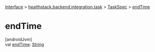
[Interface](../../../index.html) > [healthstack.backend.integration.task](../index.html) > [TaskSpec](index.html) > [endTime](end-time.html)



# endTime



[androidJvm]\
val [endTime](end-time.html): [String](https://kotlinlang.org/api/latest/jvm/stdlib/kotlin/-string/index.html)





